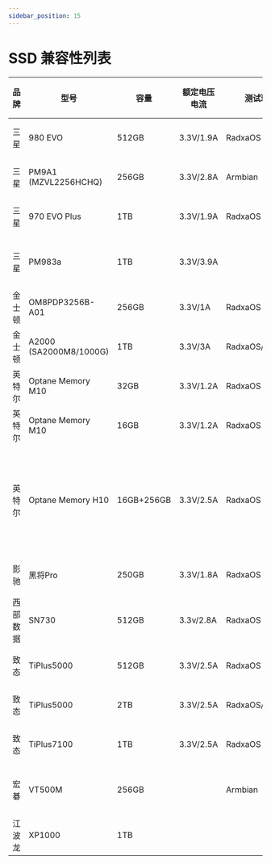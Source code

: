 ```yaml
---
sidebar_position: 15
---
```


# SSD 兼容性列表

<div className='gpio_style'>

| 品牌     | 型号                   | 容量       | 额定电压电流 | 测试环境        | 兼容性       | 读写速率                         | 备注                                               |
| -------- | ---------------------- | ---------- | ------------ | --------------- | ------------ | -------------------------------- | -------------------------------------------------- |
| 三星     | 980 EVO                | 512GB      | 3.3V/1.9A    | RadxaOS         | 可识别       | Read:1.0GB/s<br/>Write:991MB/s   |                                                    |
| 三星     | PM9A1 (MZVL2256HCHQ)   | 256GB      | 3.3V/2.8A    | Armbian         | 可识别       | Read:14.8MB/s<br/>Write:9.72MB/s |                                                    |
| 三星     | 970 EVO Plus           | 1TB        | 3.3V/1.9A    | RadxaOS         | 可识别       |                                  |                                                    |
| 三星     | PM983a                 | 1TB        | 3.3V/3.9A    |                 | **不可识别** |                                  |                                                    |
| 金士顿   | OM8PDP3256B-A01        | 256GB      | 3.3V/1A      | RadxaOS         | 可识别       |                                  |                                                    |
| 金士顿   | A2000 (SA2000M8/1000G) | 1TB        | 3.3V/3A      | RadxaOS/Armbian | 可识别       | Read:980MB/s<br/>Write:888MB/s   |                                                    |
| 英特尔   | Optane Memory M10      | 32GB       | 3.3V/1.2A    | RadxaOS         | 可识别       |                                  |                                                    |
| 英特尔   | Optane Memory M10      | 16GB       | 3.3V/1.2A    | RadxaOS         | 可识别       |                                  |                                                    |
| 英特尔   | Optane Memory H10      | 16GB+256GB | 3.3V/2.5A    | RadxaOS         | 可识别       | Read:910MB/s<br/>Write:170MB/s   | 默认配置下仅可识别 16G，PCI-E 分离后可识别全部容量 |
| 影驰     | 黑将Pro                | 250GB      | 3.3V/1.8A    | RadxaOS         | 可识别       | Read:2.1GB/s<br/>Write:680MB/s   |                                                    |
| 西部数据 | SN730                  | 512GB      | 3.3v/2.8A    | RadxaOS         | 可识别       | Read:1.4GB/s<br/>Write:670MB/s   |                                                    |
| 致态     | TiPlus5000             | 512GB      | 3.3V/2.5A    | RadxaOS         | 可识别       |                                  |                                                    |
| 致态     | TiPlus5000             | 2TB        | 3.3V/2.5A    | RadxaOS/Armbian | 可识别       | Read:1.3GB/s<br/>Write:745MB/s   |                                                    |
| 致态     | TiPlus7100             | 1TB        | 3.3V/2.5A    | RadxaOS         | 可识别       | Read:2.9GB/s<br/>Write:2.2GB/s   |                                                    |
| 宏碁     | VT500M                 | 256GB      |              | Armbian         | **不可识别** |                                  |                                                    |
| 江波龙   | XP1000                 | 1TB        |              |                 | 可识别       | Read:2.0GB/s<br/>Write:2.0GB/s   |                                                    |

</div>
